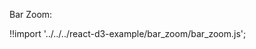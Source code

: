 Bar Zoom:

<div id="data_bar" class="demo"></div>
<script src="/react-d3-example/dist/min/es5/bar_zoom.min.js"></script>

!!import '../../../react-d3-example/bar_zoom/bar_zoom.js';
